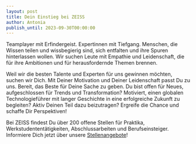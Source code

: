 ```yaml
---
layout: post
title: Dein Einstieg bei ZEISS
author: Antonia
publish_until: 2023-09-30T00:00:00
---
```


Teamplayer mit Erfindergeist. Expertinnen mit Tiefgang. Menschen, die Wissen teilen und wissbegierig sind, sich entfalten und ihre Spuren hinterlassen wollen. Wir suchen Leute mit Empathie und Leidenschaft, die für ihre Ambitionen und für herausfordernde Themen brennen.
 
Weil wir die besten Talente und Experten für uns gewinnen möchten, suchen wir Dich. Mit Deiner Motivation und Deiner Leidenschaft passt Du zu uns. Bereit, das Beste für Deine Sache zu geben. Du bist offen für Neues, aufgeschlossen für Trends und Transformation? Motiviert, einen globalen Technologieführer mit langer Geschichte in eine erfolgreiche Zukunft zu begleiten? Aktiv Deinen Teil dazu beizutragen?
Ergreife die Chance und schaffe Dir Perspektiven!
 
Bei ZEISS findest Du über 200 offene Stellen für Praktika, Werkstudententätigkeiten, Abschlussarbeiten und Berufseinsteiger. Informiere Dich jetzt über unsere [Stellenangebote](https://www.zeiss.de/corporate/karriere/stellenangebote-und-bewerbung.html?jr=1400&jl=&jsl=&jd=&jb=100000006&jb=100000016&jb=100000012&jb=100000009&jp=200000006&jp=200000002&jp=200000005&jp=200000007)!